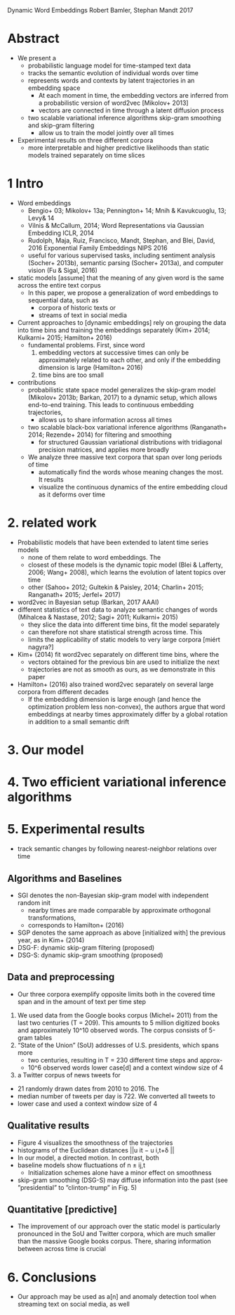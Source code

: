 Dynamic Word Embeddings
Robert Bamler, Stephan Mandt
2017

# Abstract

* We present a
  * probabilistic language model for time-stamped text data
  * tracks the semantic evolution of individual words over time
  * represents words and contexts by latent trajectories in an embedding space
    * At each moment in time, the embedding vectors are inferred from a
      probabilistic version of word2vec [Mikolov+ 2013]
    * vectors are connected in time through a latent diffusion process
  * two scalable variational inference algorithms
    skip-gram smoothing and skip-gram filtering
    * allow us to train the model jointly over all times
* Experimental results on three different corpora
  * more interpretable and higher predictive likelihoods
    than static models trained separately on time slices

# 1 Intro

* Word embeddings
  * Bengio+ 03; Mikolov+ 13a; Pennington+ 14; Mnih & Kavukcuoglu, 13; Levy& 14
  * Vilnis & McCallum, 2014;
    Word Representations via Gaussian Embedding
    ICLR, 2014
  * Rudolph, Maja, Ruiz, Francisco, Mandt, Stephan, and Blei, David, 2016
    Exponential Family Embeddings
    NIPS 2016
  * useful for various supervised tasks, including
    sentiment analysis (Socher+ 2013b), semantic parsing (Socher+ 2013a), and
    computer vision (Fu & Sigal, 2016)
* static models [assume] that the meaning of any given word is the same across
  the entire text corpus
  * In this paper, we propose a generalization of word embeddings to sequential
    data, such as
    * corpora of historic texts or
    * streams of text in social media
* Current approaches to [dynamic embeddings] rely on
  grouping the data into time bins and training the embeddings separately
  (Kim+ 2014; Kulkarni+ 2015; Hamilton+ 2016)
  * fundamental problems. First, since word
    1. embedding vectors at successive times can only be approximately related
       to each other,
       and only if the embedding dimension is large (Hamilton+ 2016)
    2. time bins are too small
* contributions
  * probabilistic state space model generalizes the skip-gram model
    (Mikolov+ 2013b; Barkan, 2017) to a dynamic setup, which allows
    end-to-end training. This leads to continuous embedding trajectories,
    * allows us to share information across all times
  * two scalable black-box variational inference algorithms
    (Ranganath+ 2014; Rezende+ 2014) for filtering and smoothing
    * for structured Gaussian variational distributions with tridiagonal
    precision matrices, and applies more broadly
  * We analyze three massive text corpora that span over long periods of time
    * automatically find the words whose meaning changes the most. It results
    * visualize the continuous dynamics of the entire embedding cloud as it
      deforms over time

# 2. related work

* Probabilistic models that have been extended to latent time series models
  * none of them relate to word embeddings. The
  * closest of these models is the dynamic topic model
    (Blei & Lafferty, 2006; Wang+ 2008), which
    learns the evolution of latent topics over time
  * other (Sahoo+ 2012; Gultekin & Paisley, 2014; Charlin+ 2015;
    Ranganath+ 2015; Jerfel+ 2017)
* word2vec in Bayesian setup (Barkan, 2017 AAAI)
* different statistics of text data to analyze semantic changes of words
  (Mihalcea & Nastase, 2012; Sagi+ 2011; Kulkarni+ 2015)
  * they slice the data into different time bins, fit the model separately
  * can therefore not share statistical strength across time. This
  * limits the applicability of static models to very large corpora [miért
    nagyra?]
* Kim+ (2014) fit word2vec separately on different time bins, where the
  * vectors obtained for the previous bin are used to initialize the next
  * trajectories are not as smooth as ours, as we demonstrate in this paper
* Hamilton+ (2016) also trained word2vec separately on several large
  corpora from different decades
  * If the embedding dimension is large enough (and hence the optimization
    problem less non-convex), the authors argue that word embeddings at nearby
    times approximately differ by a global rotation in addition to a small
    semantic drift

# 3. Our model

# 4. Two efficient variational inference algorithms

# 5. Experimental results

* track semantic changes by following nearest-neighbor relations over time

## Algorithms and Baselines

* SGI denotes the non-Bayesian skip-gram model with independent random init
  * nearby times are made comparable by approximate orthogonal transformations,
  * corresponds to Hamilton+ (2016)
* SGP denotes the same approach as above [initialized with] the previous year,
  as in Kim+ (2014)
* DSG-F: dynamic skip-gram filtering (proposed)
* DSG-S: dynamic skip-gram smoothing (proposed)

## Data and preprocessing

* Our three corpora exemplify opposite limits
  both in the covered time span and in the amount of text per time step
1. We used data from the Google books corpus (Michel+ 2011) from the last two
   centuries (T = 209).  This amounts to 5 million digitized books and
   approximately 10^10 observed words. The corpus consists of 5-gram tables
2. “State of the Union” (SoU) addresses of U.S. presidents, which spans more
   * two centuries, resulting in T = 230 different time steps and approx-
   * 10^6 observed words lower case[d] and a context window size of 4
3. a Twitter corpus of news tweets for
  * 21 randomly drawn dates from 2010 to 2016. The
  * median number of tweets per day is 722. We converted all tweets to
  * lower case and used a context window size of 4

## Qualitative results

* Figure 4 visualizes the smoothness of the trajectories
 * histograms of the Euclidean distances ||u it − u i,t+δ ||
 * In our model, a directed motion. In contrast, both
 * baseline models show fluctuations of n ± ij,t
   * Initialization schemes alone have a minor effect on smoothness
* skip-gram smoothing (DSG-S) may diffuse information into the past
  (see ”presidential” to ”clinton-trump” in Fig. 5)

## Quantitative [predictive]

* The improvement of our approach over the static model is particularly
  pronounced in the SoU and Twitter corpora, which are much smaller than the
  massive Google books corpus.  There, sharing information between across time
  is crucial

# 6. Conclusions

* Our approach may be used as a[n] and anomaly detection tool when streaming
  text on social media, as well

